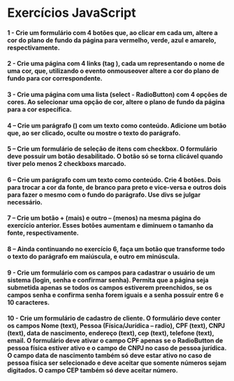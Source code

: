 # Exercícios JavaScript 



#### 1 - Crie um formulário com 4 botões que, ao clicar em cada um, altere a cor do plano de fundo da página para vermelho,  verde, azul e amarelo, respectivamente.

#### 2 - Crie uma página com 4 links (tag ), cada um representando o nome de uma cor, que, utilizando o evento  onmouseover altere a cor do plano de fundo para cor correspondente.  

#### 3 - Crie uma página com uma lista (select - RadioButton) com 4 opções de cores. Ao selecionar uma opção de cor,  altere o plano de fundo da página para a cor específica.  

#### 4 – Crie um parágrafo () com um texto como conteúdo. Adicione um botão que, ao ser clicado, oculte ou mostre o  texto do parágrafo.  

#### 5 – Crie um formulário de seleção de itens com checkbox. O formulário deve possuir um botão desabilitado. O botão  só se torna clicável quando tiver pelo menos 2 checkboxs marcado.  

#### 6 – Crie um parágrafo com um texto como conteúdo. Crie 4 botões. Dois para trocar a cor da fonte, de branco para  preto e vice-versa e outros dois para fazer o mesmo com o fundo do parágrafo. Use divs se julgar necessário.  

#### 7 – Crie um botão + (mais) e outro – (menos) na mesma página do exercício anterior. Esses botões aumentam e  diminuem o tamanho da fonte, respectivamente.  

#### 8 – Ainda continuando no exercício 6, faça um botão que transforme todo o texto do parágrafo em maiúscula, e outro  em minúscula.  

#### 9 - Crie um formulário com os campos para cadastrar o usuário de um sistema (login, senha e confirmar senha). Permita  que a página seja submetida apenas se todos os campos estiverem preenchidos, se os campos senha e confirma senha  forem iguais e a senha possuir entre 6 e 10 caracteres.  

#### 10 - Crie um formulário de cadastro de cliente. O formulário deve conter os campos Nome (text), Pessoa (Física/Jurídica  – radio), CPF (text), CNPJ (text), data de nascimento, endereço (text), cep (text), telefone (text), email. O formulário  deve ativar o campo CPF apenas se o RadioButton de pessoa física estiver ativo e o campo de CNPJ no caso de pessoa  jurídica. O campo data de nascimento também só deve estar ativo no caso de pessoa física ser selecionado e deve aceitar  que somente números sejam digitados. O campo CEP também só deve aceitar número.

